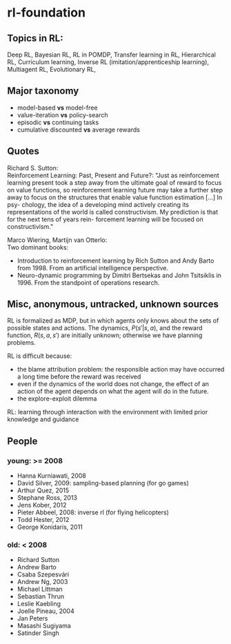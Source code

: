 # rl-foundation

## Topics in RL:
Deep RL,
Bayesian RL,
RL in POMDP,
Transfer learning in RL,
Hierarchical RL,
Curriculum learning,
Inverse RL (imitation/apprenticeship learning),
Multiagent RL,
Evolutionary RL,

## Major taxonomy
* model-based **vs** model-free
* value-iteration **vs** policy-search
* episodic **vs** continuing tasks
* cumulative discounted **vs** average rewards

## Quotes
Richard S. Sutton: <br />
Reinforcement Learning: Past, Present and Future?:
"Just as reinforcement learning present took a step away from the ultimate goal of reward to
focus on value functions, so reinforcement learning future may take a further step
away to focus on the structures that enable value function estimation [...] In psy-
chology, the idea of a developing mind actively creating its representations of the
world is called constructivism. My prediction is that for the next tens of years rein-
forcement learning will be focused on constructivism."

Marco Wiering, Martijn van Otterlo: <br/>
Two dominant books:
* Introduction to reinforcement learning by Rich Sutton and Andy Barto from 1998.
  From an artificial intelligence perspective.
* Neuro-dynamic programming by Dimitri Bertsekas and John Tsitsiklis in 1996.
  From the standpoint of operations research.

## Misc, anonymous, untracked, unknown sources
RL is formalized as MDP, but in which agents only knows about the sets of possible states and actions.
The dynamics, $P(s'|s,a)$, and the reward function, $R(s,a,s')$ are initially unknown; otherwise we have planning problems.

RL is difficult because:
* the blame attribution problem:
  the responsible action may have occurred a long time before the reward was received
* even if the dynamics of the world does not change,
  the effect of an action of the agent depends on what the agent will do in the future.
* the explore-exploit dilemma

RL: learning through interaction with the environment with limited prior knowledge and guidance

## People
### young: >= 2008
* Hanna Kurniawati, 2008
* David Silver, 2009: sampling-based planning (for go games)
* Arthur Quez, 2015
* Stephane Ross, 2013
* Jens Kober, 2012
* Pieter Abbeel, 2008: inverse rl (for flying helicopters)
* Todd Hester, 2012
* George Konidaris, 2011

### old: < 2008
* Richard Sutton
* Andrew Barto
* Csaba Szepesvári
* Andrew Ng, 2003
* Michael Littman
* Sebastian Thrun
* Leslie Kaebling
* Joelle Pineau, 2004
* Jan Peters
* Masashi Sugiyama
* Satinder Singh

